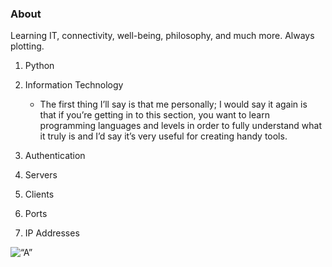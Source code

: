 ### About

Learning IT, connectivity, well-being, philosophy, and much more.
        Always plotting.

1. Python

2. Information Technology

	- The first thing I’ll say is that me personally; I would say it again is that if you’re getting in to this section, you want to learn programming languages and levels in order to fully understand what it truly is and I’d say it’s very useful for creating handy tools.

3. Authentication

4. Servers

5. Clients

6. Ports

7. IP Addresses

<picture>
<source media=“(prefers-color-scheme: dark)” srcset=“/IMG_0558.png”>
<source media=“(prefers-color-scheme: light)” srcset=“/IMG_0563.png”>
<img alt=“A” src=“/IMG_0562.png”>
</picture>

<!--
**RollingBytes/RollingBytes** is a ✨ _special_ ✨ repository because its `README.md` (this file) appears on your GitHub profile.

Here are some ideas to get you started:

- 🔭 I’m currently working on ...
- 🌱 I’m currently learning ...
- 👯 I’m looking to collaborate on ...
- 🤔 I’m looking for help with ...
- 💬 Ask me about ...
- 📫 How to reach me: ...
- 😄 Pronouns: ...
- ⚡ Fun fact: ...
-->
